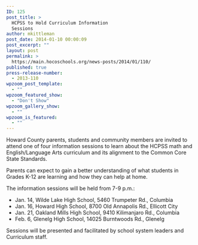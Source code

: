 ```yaml
---
ID: 125
post_title: >
  HCPSS to Hold Curriculum Information
  Sessions
author: mkittleman
post_date: 2014-01-10 00:00:09
post_excerpt: ""
layout: post
permalink: >
  https://main.hocoschools.org/news-posts/2014/01/110/
published: true
press-release-number:
  - 2013-110
wpzoom_post_template:
  - ""
wpzoom_featured_show:
  - "Don't Show"
wpzoom_gallery_show:
  - ""
wpzoom_is_featured:
  - ""
---
```

Howard County parents, students and community members are invited to attend one of four information sessions to learn about the HCPSS math and English/Language Arts curriculum and its alignment to the Common Core State Standards.

Parents can expect to gain a better understanding of what students in Grades K-12 are learning and how they can help at home.

The information sessions will be held from 7-9 p.m.:
<ul>
	<li>Jan. 14, Wilde Lake High School, 5460 Trumpeter Rd., Columbia</li>
	<li>Jan. 16, Howard High School, 8700 Old Annapolis Rd., Ellicott City</li>
	<li>Jan. 21, Oakland Mills High School, 9410 Kilimanjaro Rd., Columbia</li>
	<li>Feb. 6, Glenelg High School, 14025 Burntwoods Rd., Glenelg</li>
</ul>
Sessions will be presented and facilitated by school system leaders and Curriculum staff.